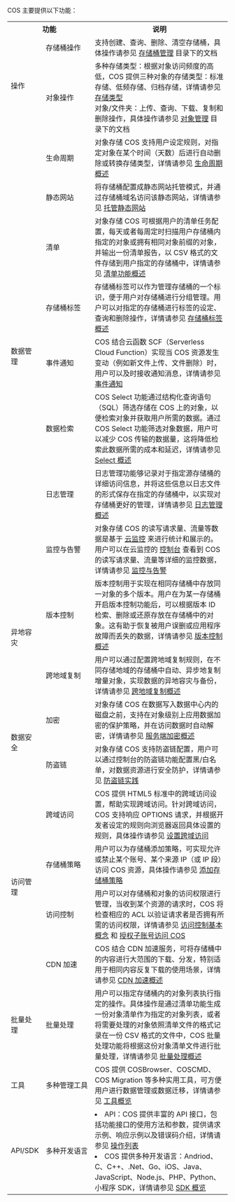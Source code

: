 COS 主要提供以下功能：

<table>
   <tr>
      <th colspan=2>功能</td>
      <th>说明</td>
   </tr>
   <tr>
      <td rowspan=2>操作</td>
      <td nowrap="nowrap">存储桶操作</td>
      <td>支持创建、查询、删除、清空存储桶，具体操作请参见 <a href="https://cloud.tencent.com/document/product/436/13309">存储桶管理</a> 目录下的文档</td>
   </tr>
   <tr>
      <td>对象操作</td>
      <td>多种存储类型：根据对象访问频度的高低，COS 提供三种对象的存储类型：标准存储、低频存储、归档存储，详情请参见 <a href="https://cloud.tencent.com/document/product/436/33417">存储类型</a><br>对象/文件夹：上传、查询、下载、复制和删除操作，具体操作请参见 <a href="https://cloud.tencent.com/document/product/436/13321">对象管理</a> 目录下的文档</td>
   </tr>
   <tr>
      <td rowspan=8>数据管理</td>
      <td>生命周期</td>
      <td>对象存储 COS 支持用户设定规则，对指定对象在某个时间（天数）后进行自动删除或转换存储类型，详情请参见  <a href="https://cloud.tencent.com/document/product/436/17028">生命周期概述</a></td>
   </tr>
   <tr>
      <td>静态网站</td>
      <td>将存储桶配置成静态网站托管模式，并通过存储桶域名访问该静态网站，详情请参见  <a href="https://cloud.tencent.com/document/product/436/32670">托管静态网站</a></td>
   </tr>
   <tr>
      <td>清单</td>
      <td>对象存储 COS 可根据用户的清单任务配置，每天或者每周定时扫描用户存储桶内指定的对象或拥有相同对象前缀的对象，并输出一份清单报告，以 CSV 格式的文件存储到用户指定的存储桶中，详情请参见 <a href="https://cloud.tencent.com/document/product/436/33703">清单功能概述</a></td>
   </tr>
   <tr>
      <td nowrap="nowrap">存储桶标签</td>
      <td>存储桶标签可以作为管理存储桶的一个标识，便于用户对存储桶进行分组管理。用户可以对指定的存储桶进行标签的设定、查询和删除操作，详情请参见 <a href="https://cloud.tencent.com/document/product/436/34834">存储桶标签概述</a></td>
   </tr>
   <tr>
      <td>事件通知</td>
      <td>COS 结合云函数 SCF（Serverless Cloud Function）实现当 COS 资源发生变动（例如新文件上传、文件删除）时，用户可以及时接收通知消息，详情请参见 <a href="https://cloud.tencent.com/document/product/436/35526">事件通知</a></td>
   </tr>
   <tr>
      <td>数据检索</td>
      <td>COS Select 功能通过结构化查询语句（SQL）筛选存储在 COS 上的对象，以便检索对象并获取用户所需的数据。通过 COS Select 功能筛选对象数据，用户可以减少 COS 传输的数据量，这将降低检索此数据所需的成本和延迟，详情请参见 <a href="https://cloud.tencent.com/document/product/436/37635">Select 概述</a></td>
   </tr>
   <tr>
      <td>日志管理</td>
      <td>日志管理功能够记录对于指定源存储桶的详细访问信息，并将这些信息以日志文件的形式保存在指定的存储桶中，以实现对存储桶更好的管理，详情请参见 <a href="https://cloud.tencent.com/document/product/436/16920">日志管理概述</a></td>
   </tr>
   <tr>
      <td>监控与告警</td>
      <td>对象存储 COS 的读写请求量、流量等数据是基于 <a href="https://cloud.tencent.com/doc/product/248">云监控</a> 来进行统计和展示的。用户可以在云监控的 <a href="https://console.cloud.tencent.com/monitor/product/COS">控制台</a> 查看到 COS 的读写请求量、流量等详细的监控数据，详情请参见 <a href="https://cloud.tencent.com/document/product/436/31903">监控与告警</a></td>
   </tr>
   <tr>
      <td rowspan=2>异地容灾</td>
      <td>版本控制</td>
      <td>版本控制用于实现在相同存储桶中存放同一对象的多个版本。用户在为某一存储桶开启版本控制功能后，可以根据版本 ID 检索、删除或还原存放在存储桶中的对象。这有助于恢复被用户误删或应用程序故障而丢失的数据，详情请参见 <a href="https://cloud.tencent.com/document/product/436/19883">版本控制概述</a></td>
   </tr>
   <tr>
      <td nowrap="nowrap">跨地域复制</td>
      <td>用户可以通过配置跨地域复制规则，在不同存储地域的存储桶中自动、异步地复制增量对象，实现数据的异地容灾与备份，详情请参见 <a href="https://cloud.tencent.com/document/product/436/19237">跨地域复制概述</a></td>
   </tr>
   <tr>
      <td rowspan=2>数据安全</td>
      <td>加密</td>
      <td>对象存储 COS 在数据写入数据中心内的磁盘之前，支持在对象级别上应用数据加密的保护策略，并在访问数据时自动解密，详情请参见 <a href="https://cloud.tencent.com/document/product/436/18145">服务端加密概述</a></td>
   </tr>
   <tr>
      <td>防盗链</td>
      <td>对象存储 COS 支持防盗链配置，用户可以通过控制台的防盗链功能配置黑/白名单，对数据资源进行安全防护，详情请参见  <a href="https://cloud.tencent.com/document/product/436/6226">防盗链实践</a></td>
   </tr>
   <tr>
      <td rowspan=4>访问管理</td>
      <td>跨域访问</td>
      <td>COS 提供 HTML5 标准中的跨域访问设置，帮助实现跨域访问。针对跨域访问，COS 支持响应 OPTIONS 请求，并根据开发者设定的规则向浏览器返回具体设置的规则，具体操作请参见 <a href="https://cloud.tencent.com/document/product/436/13318">设置跨域访问</a></td>
   </tr>
   <tr>
      <td>存储桶策略</td>
      <td>用户可以为存储桶添加策略，可实现允许或禁止某个账号、某个来源 IP（或 IP 段）访问 COS 资源，具体操作请参见 <a href="https://cloud.tencent.com/document/product/436/33369">添加存储桶策略</a></td>
   </tr>
   <tr>
      <td>访问控制</td>
      <td>用户可以对存储桶和对象的访问权限进行管理，当收到某个资源的请求时，COS 将检查相应的 ACL 以验证请求者是否拥有所需的访问权限，详情请参见 <a href="https://cloud.tencent.com/document/product/436/30749">访问控制基本概念</a> 和 <a href="https://cloud.tencent.com/document/product/436/11714">授权子账号访问 COS</a> </td>
   </tr>
   <tr>
      <td>CDN 加速</td>
      <td>COS 结合 CDN 加速服务，可将存储桶中的内容进行大范围的下载、分发，特别适用于相同内容反复下载的使用场景，详情请参见 <a href="https://cloud.tencent.com/document/product/436/18669">CDN 加速概述</a></td>
   </tr>
   <tr>
      <td>批量处理</td>
      <td nowrap="nowrap">批量处理</td>
      <td>用户可以指定存储桶内的对象列表执行指定的操作。具体操作是通过清单功能生成一份对象清单作为指定的对象列表，或者将需要处理的对象依照清单文件的格式记录在一份 CSV 格式的文件中，COS 批量处理功能将根据这份对象清单文件进行批量处理，详情请参见 <a href="https://cloud.tencent.com/document/product/436/38601">批量处理概述</a></td>
   </tr>
   <tr>
      <td>工具</td>
      <td nowrap="nowrap">多种管理工具</td>
      <td>COS 提供 COSBrowser、COSCMD、COS Migration 等多种实用工具，可方便用户进行数据管理或数据迁移，详情请参见 <a href="https://cloud.tencent.com/document/product/436/6242">工具概览</a></td>
   </tr>
   <tr>
      <td>API/SDK</td>
      <td nowrap="nowrap">多种开发语言</td>
      <td><li>API：COS 提供丰富的 API 接口，包括功能接口的使用方法和参数，提供请求示例、响应示例以及错误码介绍，详情请参见 <a href="https://cloud.tencent.com/document/product/436/10111">操作列表</a><br><li>COS 提供多种开发语言：Andriod、C、C++、.Net、Go、iOS、Java、JavaScript、Node.js、PHP、Python、小程序 SDK，详情请参见 <a href="https://cloud.tencent.com/document/product/436/6474">SDK 概览</a></td>
   </tr>
</table>
